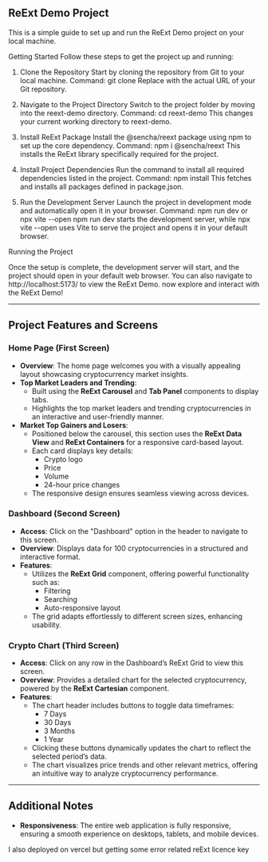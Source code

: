 ## ReExt Demo Project

This is a simple guide to set up and run the ReExt Demo project on your local machine.

Getting Started
Follow these steps to get the project up and running:

1. Clone the Repository
   Start by cloning the repository from Git to your local machine.
   Command: git clone <repository-url>
   Replace <repository-url> with the actual URL of your Git repository.

2. Navigate to the Project Directory
   Switch to the project folder by moving into the reext-demo directory.
   Command: cd reext-demo
   This changes your current working directory to reext-demo.

3. Install ReExt Package
   Install the @sencha/reext package using npm to set up the core dependency.
   Command: npm i @sencha/reext
   This installs the ReExt library specifically required for the project.

4. Install Project Dependencies
   Run the command to install all required dependencies listed in the project.
   Command: npm install
   This fetches and installs all packages defined in package.json.

5. Run the Development Server
   Launch the project in development mode and automatically open it in your browser.
   Command: npm run dev or npx vite --open
   npm run dev starts the development server, while npx vite --open uses Vite to serve the project and opens it in your default browser.

Running the Project

Once the setup is complete, the development server will start, and the project should open in your default web browser. You can also navigate to http://localhost:5173/ to view the ReExt Demo. now explore and interact with the ReExt Demo!

---

## Project Features and Screens

### Home Page (First Screen)

- **Overview**: The home page welcomes you with a visually appealing layout showcasing cryptocurrency market insights.
- **Top Market Leaders and Trending**:
  - Built using the **ReExt Carousel** and **Tab Panel** components to display tabs.
  - Highlights the top market leaders and trending cryptocurrencies in an interactive and user-friendly manner.
- **Market Top Gainers and Losers**:
  - Positioned below the carousel, this section uses the **ReExt Data View** and **ReExt Containers** for a responsive card-based layout.
  - Each card displays key details:
    - Crypto logo
    - Price
    - Volume
    - 24-hour price changes
  - The responsive design ensures seamless viewing across devices.

### Dashboard (Second Screen)

- **Access**: Click on the "Dashboard" option in the header to navigate to this screen.
- **Overview**: Displays data for 100 cryptocurrencies in a structured and interactive format.
- **Features**:
  - Utilizes the **ReExt Grid** component, offering powerful functionality such as:
    - Filtering
    - Searching
    - Auto-responsive layout
  - The grid adapts effortlessly to different screen sizes, enhancing usability.

### Crypto Chart (Third Screen)

- **Access**: Click on any row in the Dashboard’s ReExt Grid to view this screen.
- **Overview**: Provides a detailed chart for the selected cryptocurrency, powered by the **ReExt Cartesian** component.
- **Features**:
  - The chart header includes buttons to toggle data timeframes:
    - 7 Days
    - 30 Days
    - 3 Months
    - 1 Year
  - Clicking these buttons dynamically updates the chart to reflect the selected period’s data.
  - The chart visualizes price trends and other relevant metrics, offering an intuitive way to analyze cryptocurrency performance.

---

## Additional Notes

- **Responsiveness**: The entire web application is fully responsive, ensuring a smooth experience on desktops, tablets, and mobile devices.

I also deployed on vercel but getting some error related reExt licence key
